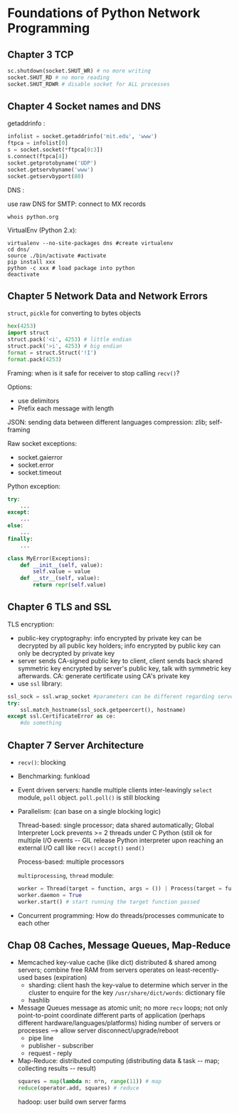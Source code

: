 Foundations of Python Network Programming
======


Chapter 3 TCP
------

```python
sc.shutdown(socket.SHUT_WR) # no more writing
socket.SHUT_RD # no more reading
socket.SHUT_RDWR # disable socket for ALL processes
```

Chapter 4 Socket names and DNS
------

getaddrinfo :

```python
infolist = socket.getaddrinfo('mit.edu', 'www')
ftpca = infolist[0]
s = socket.socket(*ftpca[0:3])
s.connect(ftpca[4])
socket.getprotobyname('UDP')
socket.getservbyname('www')
socket.getservbyport(80)
```

DNS :

use raw DNS for SMTP: connect to MX records

    whois python.org

VirtualEnv (Python 2.x):

    virtualenv --no-site-packages dns #create virtualenv
    cd dns/
    source ./bin/activate #activate
    pip install xxx
    python -c xxx # load package into python
    deactivate


Chapter 5 Network Data and Network Errors
------
`struct`, `pickle`  for converting to bytes objects

```python
hex(4253)
import struct
struct.pack('<i', 4253) # little endian
struct.pack('>i', 4253) # big endian
format = struct.Struct('!I')
format.pack(4253)
```

Framing: when is it safe for receiver to stop calling `recv()`?

Options:
* use delimitors
* Prefix each message with length

JSON: sending data between different languages
compression: zlib; self-framing

Raw socket exceptions:
* socket.gaierror
* socket.error
* socket.timeout

Python exception:
```python
try:
    ...
except:
    ...
else:
    ...
finally:
    ...
```
```python
class MyError(Exceptions):
    def __init__(self, value):
        self.value = value
    def __str__(self, value):
        return repr(self.value)
```


Chapter 6 TLS and SSL
------
TLS encryption:
* public-key cryptography:
info encrypted by private key can be decrypted by all public key holders; info encrypted by public key can only be decrypted by private key
* server sends CA-signed public key to client, client sends back shared symmetric key encrypted by server's public key, talk with symmetric key afterwards. 
CA: generate certificate using CA's private key
* use `ssl` library:
```python
ssl_sock = ssl.wrap_socket #parameters can be different regarding server/client
try:
    ssl.match_hostname(ssl_sock.getpeercert(), hostname)
except ssl.CertificateError as ce:
    #do something
```

Chapter 7 Server Architecture
------
* `recv()`: blocking

* Benchmarking: funkload

* Event driven servers: handle multiple clients inter-leavingly
    `select` module, `poll` object. 
    `poll.poll()` is still blocking

* Parallelism: (can base on a single blocking logic)

    Thread-based: single processor; data shared automatically; Global Interpreter Lock prevents >= 2 threads under C Python (still ok for multiple I/O events -- GIL release Python interpreter upon reaching an external I/O call like `recv()` `accept()` `send()`

    Process-based: multiple processors

    `multiprocessing`, `thread` module:
    ```python
    worker = Thread(target = function, args = ()) | Process(target = function, args = ())
    worker.daemon = True
    worker.start() # start running the target function passed 
    ```

* Concurrent programming:
    How do threads/processes communicate to each other


Chap 08 Caches, Message Queues, Map-Reduce
------
* Memcached
    key-value cache (like dict) distributed & shared among servers; combine free RAM from servers
    operates on least-recently-used bases (expiration)
    * sharding:
        client hash the key-value to determine which server in the cluster to enquire for the key
    `/usr/share/dict/words`: dictionary file
    * hashlib
* Message Queues
    message as atomic unit; no more `recv` loops; not only point-to-point
    coordinate different parts of application (perhaps different hardware/languages/platforms)
    hiding number of servers or processes --> allow server disconnect/upgrade/reboot
    * pipe line
    * publisher - subscriber
    * request - reply
* Map-Reduce:
    distributed computing (distributing data & task -- map; collecting results -- result)
    ```python
    squares = map(lambda n: n*n, range(11)) # map
    reduce(operator.add, squares) # reduce
    ```
    hadoop: user build own server farms
